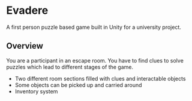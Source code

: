 # Evadere

A first person puzzle based game built in Unity for a university project.

## Overview

You are a participant in an escape room. You have to find clues to solve puzzles which lead to different stages of the game.

* Two different room sections filled with clues and interactable objects
* Some objects can be picked up and carried around
* Inventory system
